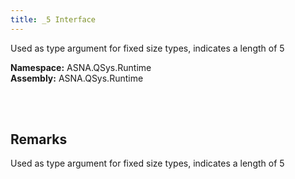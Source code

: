 ```yaml
---
title: _5 Interface
---
```


Used as type argument for fixed size types, indicates a length of 5

**Namespace:** ASNA.QSys.Runtime <br/>
**Assembly:** ASNA.QSys.Runtime

<br>
<br>

## Remarks

Used as type argument for fixed size types, indicates a length of 5

[//]: # ($$TODO: Complete the Remarks section.)

<br>
<br>

